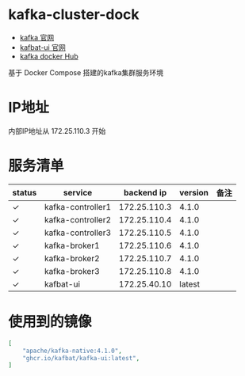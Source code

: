 # kafka-cluster-dock
- [kafka 官网](https://kafka.apache.org/)
- [kafbat-ui 官网](https://ui.docs.kafbat.io/)
- [kafka docker Hub](https://hub.docker.com/r/apache/kafka-native)

基于 Docker Compose 搭建的kafka集群服务环境

# IP地址

内部IP地址从 172.25.110.3 开始

# 服务清单

| status | service | backend ip | version | 备注 |
|---|---|---|---|---|
| &check; | kafka-controller1 | 172.25.110.3 | 4.1.0 | |
| &check; | kafka-controller2 | 172.25.110.4 | 4.1.0 | |
| &check; | kafka-controller3 | 172.25.110.5 | 4.1.0 | |
| &check; | kafka-broker1 | 172.25.110.6 | 4.1.0 | |
| &check; | kafka-broker2 | 172.25.110.7 | 4.1.0 | |
| &check; | kafka-broker3 | 172.25.110.8 | 4.1.0 | |
| &check; | kafbat-ui | 172.25.40.10 | latest | |

# 使用到的镜像

```json
[
    "apache/kafka-native:4.1.0",
    "ghcr.io/kafbat/kafka-ui:latest",
]
```
